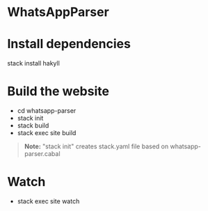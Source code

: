 # WhatsAppParser

# Install dependencies

stack install hakyll

# Build the website

- cd whatsapp-parser
- stack init
- stack build
- stack exec site build

> **Note:** "stack init" creates stack.yaml file based on whatsapp-parser.cabal

# Watch

- stack exec site watch